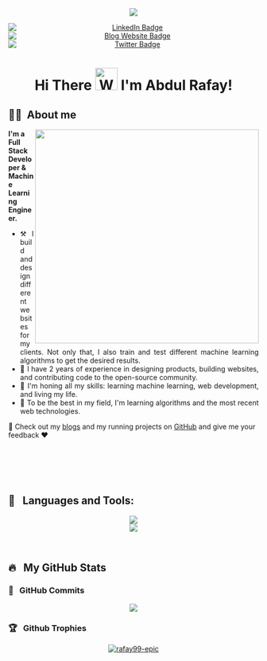 <!----  https://github-contributions.vercel.app/ --->

<br>
<br>
<!-- Intro Image -->
<p align="center">
  <img src="https://user-images.githubusercontent.com/82662797/168483717-3d746709-6ae9-487a-bdd7-ebcb137ea919.png">
</p>

<!-- Socail Badges -->
<p align="center">
  <a href="https://www.linkedin.com/in/abdul-rafay1999/" style="margin-right: 20px;">
    <img src="https://img.shields.io/badge/LinkedIn-blue?style=for-the-badge&logo=linkedin&logoColor=white" alt="LinkedIn Badge" style="display: block; margin: auto;">
  </a>
  <a href="https://rafay99.com" style="margin-right: 20px;">
    <img src="https://img.shields.io/badge/Blog%20Website-orange?style=for-the-badge" alt="Blog Website Badge" style="display: block; margin: auto;">
  </a>
  <a href="https://twitter.com/abdul_rafay99">
    <img src="https://img.shields.io/badge/Twitter-blue?style=for-the-badge&logo=twitter&logoColor=white" alt="Twitter Badge" style="display: block; margin: auto;">
  </a>
</p>

<h1 align="center">
    Hi There
    <img src="https://raw.githubusercontent.com/nixin72/nixin72/master/wave.gif" 
         alt="Waving hand animated gif"
         height="45"
         width="45" />
    I'm Abdul Rafay!
</h1>

<h2>👨‍💻 &nbsp;About me</h2>

<!-- Banner Image -->
<img align="right" src="https://github.com/rafay99-epic/rafay99-epic/assets/82662797/df444639-2ba1-4040-9eb9-db28fa158609" width="450" height="430"/>

<p align="left">
  <p><strong>I'm a Full Stack Developer & Machine Learning Engineer.</strong></p>
  <ul align="justify">
      <li>⚒️ I build and design different websites for my clients. Not only that, I also train and test different machine learning algorithms to get the desired results.</li>
      <li>💼 I have 2 years of experience in designing products, building websites, and contributing code to the open-source community.</li>
      <li>🌱 I'm honing all my skills: learning machine learning, web development, and living my life.</li>
      <li>📖 To be the best in my field, I'm learning algorithms and the most recent web technologies.</li>
  </ul>
  
  <p>
    👀 Check out my <a href="https://rafay99.com">blogs</a> and my running projects on <a href="https://github.com/rafay99-epic">GitHub</a> and give me your feedback ❤️
  </p>


<br><br><br>
<br>
<!--Tools & Language -->
<h2 align="left">🧰 &nbsp; Languages and Tools:</h2>
<p align="center">
    <img src="https://skillicons.dev/icons?i=c,cpp,py,java,html,css,js,bootstrap,nodejs,django,flask,git,firebase,react,markdown,bash,powershell,express,bootstrap,dart,electron,materialui,netlify,stackoverflow,unity,visualstudio,tensorflow,sass" />
  <br>
    <img src="https://skillicons.dev/icons?i=mysql,angular,bash,vscode,ts,aws,gcp,mongodb,linux,neovim,androidstudio,flutter,gtk" />
</p>
<br>



<h2>🔥 &nbsp; My GitHub Stats</h2>

<h3>🚀 &nbsp; GitHub Commits</h3>
<p align="center">
  <img src="https://github.com/rafay99-epic/rafay99-epic/assets/82662797/a9f7a33c-2e0f-4577-8d83-1ed0f7a94fe6">
</p>


<h3>🏆 &nbsp; Github Trophies </h3> 
<p align="center">
  <a href="https://github.com/rafay99-epic">
    <img src="https://github-profile-trophy.vercel.app/?username=rafay99-epic&theme=tokyonight&row=3&column=5&margin-w=15&margin-h=15&no-bg=true" alt="rafay99-epic" />
  </a>
</p>

